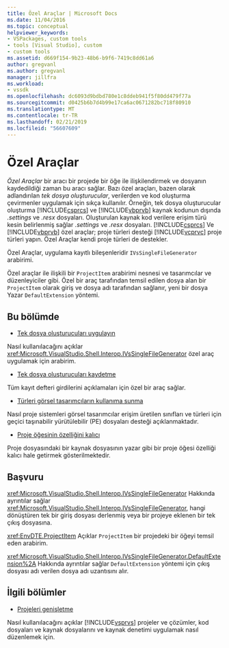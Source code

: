 ```yaml
---
title: Özel Araçlar | Microsoft Docs
ms.date: 11/04/2016
ms.topic: conceptual
helpviewer_keywords:
- VSPackages, custom tools
- tools [Visual Studio], custom
- custom tools
ms.assetid: d669f154-9b23-48b6-b9f6-7419c8dd61a6
author: gregvanl
ms.author: gregvanl
manager: jillfra
ms.workload:
- vssdk
ms.openlocfilehash: dc6093d9bdbd780e1c8ddeb941f5f80dd479f77a
ms.sourcegitcommit: d0425b6b7d4b99e17ca6ac0671282bc718f80910
ms.translationtype: MT
ms.contentlocale: tr-TR
ms.lasthandoff: 02/21/2019
ms.locfileid: "56607609"
---
```

# <a name="custom-tools"></a>Özel Araçlar
*Özel Araçlar* bir aracı bir projede bir öğe ile ilişkilendirmek ve dosyanın kaydedildiği zaman bu aracı sağlar. Bazı özel araçları, bazen olarak adlandırılan *tek dosya oluşturucular*, verilerden ve kod oluşturma çevirmenler uygulamak için sıkça kullanılır. Örneğin, tek dosya oluşturucular oluşturma [!INCLUDE[csprcs](../../data-tools/includes/csprcs_md.md)] ve [!INCLUDE[vbprvb](../../code-quality/includes/vbprvb_md.md)] kaynak kodunun dışında *.settings* ve *.resx* dosyaları. Oluşturulan kaynak kod verilere erişim türü kesin belirlenmiş sağlar *.settings* ve *.resx* dosyaları. [!INCLUDE[csprcs](../../data-tools/includes/csprcs_md.md)] Ve [!INCLUDE[vbprvb](../../code-quality/includes/vbprvb_md.md)] özel araçlar; proje türleri desteği [!INCLUDE[vcprvc](../../code-quality/includes/vcprvc_md.md)] proje türleri yapın. Özel Araçlar kendi proje türleri de destekler.

 Özel Araçlar, uygulama kayıtlı bileşenleridir `IVsSingleFileGenerator` arabirimi.

 Özel araçlar ile ilişkili bir `ProjectItem` arabirimi nesnesi ve tasarımcılar ve düzenleyiciler gibi. Özel bir araç tarafından temsil edilen dosya alan bir `ProjectItem` olarak giriş ve dosya adı tarafından sağlanır, yeni bir dosya Yazar `DefaultExtension` yöntemi.

## <a name="in-this-section"></a>Bu bölümde
- [Tek dosya oluşturucuları uygulayın](../../extensibility/internals/implementing-single-file-generators.md)

 Nasıl kullanılacağını açıklar <xref:Microsoft.VisualStudio.Shell.Interop.IVsSingleFileGenerator> özel araç uygulamak için arabirim.

- [Tek dosya oluşturucuları kaydetme](../../extensibility/internals/registering-single-file-generators.md)

 Tüm kayıt defteri girdilerini açıklamaları için özel bir araç sağlar.

- [Türleri görsel tasarımcıların kullanıma sunma](../../extensibility/internals/exposing-types-to-visual-designers.md)

 Nasıl proje sistemleri görsel tasarımcılar erişim üretilen sınıfları ve türleri için geçici taşınabilir yürütülebilir (PE) dosyaları desteği açıklanmaktadır.

- [Proje öğesinin özelliğini kalıcı](../../extensibility/persisting-the-property-of-a-project-item.md)

 Proje dosyasındaki bir kaynak dosyasının yazar gibi bir proje öğesi özelliği kalıcı hale getirmek gösterilmektedir.

## <a name="reference"></a>Başvuru
 <xref:Microsoft.VisualStudio.Shell.Interop.IVsSingleFileGenerator> Hakkında ayrıntılar sağlar <xref:Microsoft.VisualStudio.Shell.Interop.IVsSingleFileGenerator>, hangi dönüştüren tek bir giriş dosyası derlenmiş veya bir projeye eklenen bir tek çıkış dosyasına.

 <xref:EnvDTE.ProjectItem> Açıklar `ProjectItem` bir projedeki bir öğeyi temsil eden arabirim.

 <xref:Microsoft.VisualStudio.Shell.Interop.IVsSingleFileGenerator.DefaultExtension%2A> Hakkında ayrıntılar sağlar `DefaultExtension` yöntemi için çıkış dosyası adı verilen dosya adı uzantısını alır.

## <a name="related-sections"></a>İlgili bölümler
- [Projeleri genişletme](../../extensibility/extending-projects.md)

 Nasıl kullanılacağını açıklar [!INCLUDE[vsprvs](../../code-quality/includes/vsprvs_md.md)] projeler ve çözümler, kod dosyaları ve kaynak dosyalarını ve kaynak denetimi uygulamak nasıl düzenlemek için.